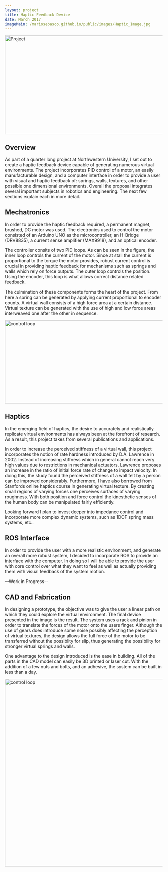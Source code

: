 ```yaml
---
layout: project
title: Haptic Feedback Device
date: March 2017
imageMain: /mariosebasco.github.io/public/images/Haptic_Image.jpg
---
```


<img src="/mariosebasco.github.io/public/images/Spring_Mass.PNG" alt="Project" style="width:800px;height:316px;">

## Overview

   As part of a quarter long project at Northwestern University, I set out to create a haptic feedback device capable of generating numerous virtual environments. The project incorporates PID control of a motor, an easily manufacturable design, and a computer interface in order to provide a user with visual and haptic feedback of: springs, walls, textures, and other possible one dimensional environments. Overall the proposal integrates several important subjects in robotics and engineering. The next few sections explain each in more detail.

## Mechatronics

In order to provide the haptic feedback required, a permanent magnet, brushed, DC motor was used.
The electronics used to control the motor consisted of an Arduino UNO as the microcontroller, an H-Bridge (DRV8835), a current sense amplifier (MAX9918), and an optical encoder.

The controller consits of two PID loops. As can be seen in the figure, the inner loop controls the current of the motor. Since at stall the current is proportional to the torque the motor provides, robust current control is crucial in providing haptic feedback for mechanisms such as springs and walls which rely on force outputs. The outer loop controls the position. Using the encoder, this loop is what allows correct distance related feedback.

The culmination of these components forms the heart of the project. From here a spring can be generated by applying current proportional to encoder counts. A virtual wall consists of a high force area at a certain distance. Virtual texture can be generated with the use of high and low force areas interweaved one after the other in sequence.

<img src="/mariosebasco.github.io/public/images/controlLoop.png" alt="control loop" style="width:800px;height:266px;">

## Haptics

In the emerging field of haptics, the desire to accurately and realistically replicate virtual environments has always been at the forefront of research. As a result, this project takes from several publications and applications.

In order to increase the perceived stiffness of a virtual wall, this project incorporates the notion of rate hardness introduced by D.A. Lawrence in 2002. Instead of increasing stiffness which in general cannot reach very high values due to restrictions in  mechanical actuators, Lawrence proposes an increase in the ratio of initial force rate of change to impact velocity. In doing this, the study found the perceived stiffness of a wall felt by a person can be improved considerably. Furthermore, I have also borrowed from Stanfords online haptics course in generating virtual texture. By creating small regions of varying forces one perceives surfaces of varying roughness. With both position and force control the kinesthetic senses of the human body can be manipulated fairly efficiently. 

Looking forward I plan to invest deeper into impedance control and incorporate more complex dynamic systems, such as 1DOF spring mass systems, etc..


## ROS Interface

In order to provide the user with a more realistic environment, and generate an overall more robust system, I decided to incorporate ROS to provide an interface with the computer. In doing so I will be able to provide the user with core control over what they want to feel as well as actually providing them with visual feedback of the system motion.

--Work in Progress--

## CAD and Fabrication

In designing a prototype, the objective was to give the user a linear path on which they could explore the virtual environment. The final device presented in the image is the result. The system uses a rack and pinion in order to translate the forces of the motor onto the users finger. Although the use of gears does introduce some noise possibly affecting the perception of virtual textures, the design allows the full force of the motor to be transferred without the possiblity for slip, thus generating the possibility for stronger virtual springs and walls.

One advantage to the design introduced is the ease in building. All of the parts in the CAD model can easily be 3D printed or laser cut. With the addition of a few nuts and bolts, and an adhesive, the system can be built in less than a day.

<img src="/mariosebasco.github.io/public/images/haptic_device.png" alt="control loop" style="width:800px;height:600px;">